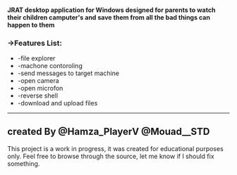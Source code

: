 #### JRAT desktop application for Windows designed for parents to watch their children camputer's and save them from all the bad things can happen to them

### ->Features List:
  * -file explorer
  * -machone contoroling
  * -send messages to target machine
  * -open camera
  * -open microfon
  * -reverse shell
  * -download and upload files

 

-------------------------------------------------------------
created By @Hamza_PlayerV @Mouad__STD
-------------------------------------------------------------


This project is a work in progress, it was created for educational purposes only.
Feel free to browse through the source, let me know if I should fix something.
